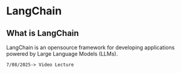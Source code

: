 # LangChain
## What is LangChain
LangChain is an opensource framework for developing applications powered by Large Language Models (LLMs).

`7/08/2025-> Video Lecture`